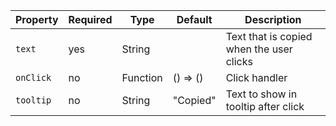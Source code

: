 Property  | Required | Type     | Default  | Description
----------|----------|----------|----------|------------
`text`    | yes      | String   |          | Text that is copied when the user clicks
`onClick` | no       | Function | () => () | Click handler
`tooltip` | no       | String   | "Copied" | Text to show in tooltip after click